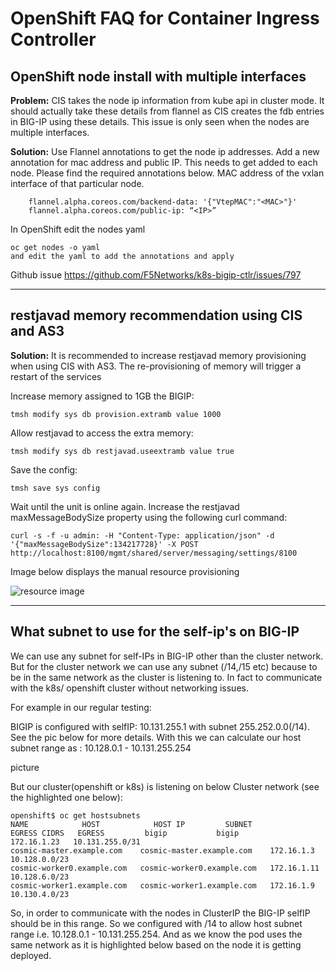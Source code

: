 # OpenShift FAQ for Container Ingress Controller

## OpenShift node install with multiple interfaces

**Problem:** CIS takes the node ip information from kube api in cluster mode. It should actually take these details from flannel as CIS creates the fdb entries in BIG-IP using these details. This issue is only seen when the nodes are multiple interfaces. 

**Solution:** Use Flannel annotations to get the node ip addresses. Add a new annotation for mac address and public IP. This needs to get added to each node. Please find the required annotations below. MAC address of the vxlan interface of that particular node.

```
    flannel.alpha.coreos.com/backend-data: '{"VtepMAC":"<MAC>"}'
    flannel.alpha.coreos.com/public-ip: “<IP>”
```
In OpenShift edit the nodes yaml

```
oc get nodes -o yaml
and edit the yaml to add the annotations and apply
```
Github issue https://github.com/F5Networks/k8s-bigip-ctlr/issues/797

---

## restjavad memory recommendation using CIS and AS3

**Solution:** It is recommended to increase restjavad memory provisioning when using CIS with AS3. The re-provisioning of memory will trigger a restart of the services

Increase memory assigned to 1GB the BIGIP:
```
tmsh modify sys db provision.extramb value 1000
```
Allow restjavad to access the extra memory:
```
tmsh modify sys db restjavad.useextramb value true
```
Save the config:
```
tmsh save sys config
```
Wait until the unit is online again. Increase the restjavad maxMessageBodySize property using the following curl command:
```
curl -s -f -u admin: -H "Content-Type: application/json" -d '{"maxMessageBodySize":134217728}' -X POST http://localhost:8100/mgmt/shared/server/messaging/settings/8100
```

Image below displays the manual resource provisioning

![resource image](images/resource.png)

---

## What subnet to use for the self-ip's on BIG-IP

We can use any subnet for self-IPs in BIG-IP other than the cluster network. But for the cluster network we can use any subnet (/14,/15 etc) because to be in the same network as the cluster is listening to. In fact to communicate with the k8s/ openshift cluster without networking issues.
 
For example in our regular testing:
 
BIGIP is configured with selfIP: 10.131.255.1 with subnet 255.252.0.0(/14). See the pic below for more details. With this we can calculate our host subnet range as : 10.128.0.1 - 10.131.255.254

picture
 
But our cluster(openshift or k8s) is listening on below Cluster network (see the highlighted one below):
 
```
openshift$ oc get hostsubnets
NAME            HOST            HOST IP         SUBNET            EGRESS CIDRS   EGRESS         bigip           bigip                                     172.16.1.23   10.131.255.0/31   
cosmic-master.example.com    cosmic-master.example.com    172.16.1.3    10.128.0.0/23
cosmic-worker0.example.com   cosmic-worker0.example.com   172.16.1.11   10.128.6.0/23
cosmic-worker1.example.com   cosmic-worker1.example.com   172.16.1.9    10.130.4.0/23
```
So, in order to communicate with the nodes in ClusterIP the BIG-IP selfIP should be in this range. So we configured with /14 to allow host subnet range i.e. 10.128.0.1 - 10.131.255.254.
And as we know the pod uses the same network as it is highlighted below based on the node it is getting deployed.